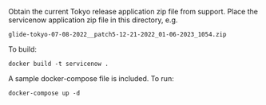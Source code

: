 Obtain the current Tokyo release application zip file from support.
Place the servicenow application zip file in this directory, e.g.

    glide-tokyo-07-08-2022__patch5-12-21-2022_01-06-2023_1054.zip

To build:

    docker build -t servicenow .
    
A sample docker-compose file is included. To run:

    docker-compose up -d
